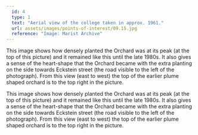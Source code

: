 ```yaml
---
  id: 4
  type: 1
  text: "Aerial view of the college taken in approx. 1961."
  url: assets/images/points-of-interest/09.15.jpg
  reference: "Image: Marist Archive"
---
```

This image shows how densely planted the Orchard was at its peak (at the top of this picture) and it remained like this until the late 1980s. It also gives a sense of the heart-shape that the Orchard became with the extra planting on the side towards Eckstein street (the road visible to the left of the photograph). From this view (east to west) the top of the earlier plume shaped orchard is to the top right in the picture.

This image shows how densely planted the Orchard was at its peak (at the top of this picture) and it remained like this until the late 1980s. It also gives a sense of the heart-shape that the Orchard became with the extra planting on the side towards Eckstein street (the road visible to the left of the photograph). From this view (east to west) the top of the earlier plume shaped orchard is to the top right in the picture.
        